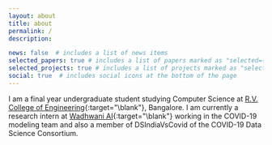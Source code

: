 ```yaml
---
layout: about
title: about
permalink: /
description: 

news: false  # includes a list of news items
selected_papers: true # includes a list of papers marked as "selected={true}"
selected_projects: true # includes a list of projects marked as "selected={true}"
social: true  # includes social icons at the bottom of the page
---
```


I am a final year undergraduate student studying Computer Science at [R.V. College of Engineering](https://www.rvce.edu.in/){:target="\blank"}, Bangalore. I am currently a research intern at [Wadhwani AI](https://www.wadhwaniai.org/){:target="\blank"} working in the COVID-19 modeling team and also a member of DSIndiaVsCovid of the COVID-19 Data Science Consortium. 
